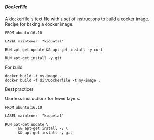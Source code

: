 ##### DockerFile

  A dockerfile is text file with a set of instructions to build a docker image.
  Recipe for baking a docker image.
 
    FROM ubuntu:16.10
    
    LABEL maintener  "kiquetal"
    
    RUN apt-get update && apt-get install -y curl
    
    RUN apt-get install -y git

 For build

    docker build -t my-image .
    docker build -f dir/Dockerfile -t my-image .

 Best practices
  
  Use less instructions for fewer layers.

    FROM ubuntu:16.10

    LABEL maintener  "kiquetal"
    
    RUN apt-get update \
          && apt-get install -y \
          && apt-get install -y git
    
  
